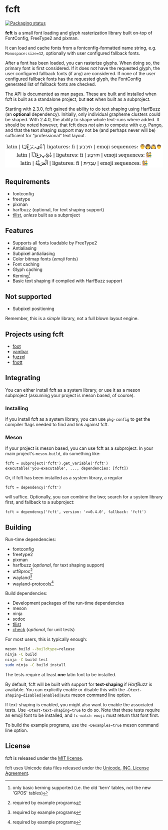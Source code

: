 # fcft

[![Packaging status](https://repology.org/badge/vertical-allrepos/fcft.svg)](https://repology.org/project/fcft/versions)

**fcft** is a small font loading and glyph rasterization library built
on-top of FontConfig, FreeType2 and pixman.

It can load and cache fonts from a fontconfig-formatted name string,
e.g. `Monospace:size=12`, optionally with user configured fallback fonts.

After a font has been loaded, you can rasterize glyphs. When doing so,
the primary font is first considered. If it does not have the
requested glyph, the user configured fallback fonts (if any) are
considered. If none of the user configured fallback fonts has the
requested glyph, the FontConfig generated list of fallback fonts are
checked.

The API is documented as man pages. These are built and installed when
fcft is built as a standalone project, but **not** when built as a
subproject.

Starting with 2.3.0, fcft gained the ability to do text shaping using
HarfBuzz (an **optional** dependency). Initially, only individual
grapheme clusters could be shaped. With 2.4.0, the ability to shape
whole text-runs where added. It should be noted however, that fcft
does _not_ aim to compete with e.g. Pango, and that the text shaping
support may not be (and perhaps never will be) sufficient for
“professional” text layout.

![screenshot](screenshot.png "Screenshot showing the three rasterization methods")


## Requirements

* fontconfig
* freetype
* pixman
* harfbuzz (optional, for text shaping support)
* [tllist](https://codeberg.org/dnkl/tllist), _unless_ built as a subproject


## Features

* Supports all fonts loadable by FreeType2
* Antialiasing
* Subpixel antialiasing
* Color bitmap fonts (_emoji_ fonts)
* Font caching
* Glyph caching
* Kerning[^1]
* Basic text shaping if compiled with HarfBuzz support

[^1]: only basic kerning supported (i.e. the old 'kern' tables, not
    the new 'GPOS' tables)


## Not supported

* Subpixel positioning

Remember, this is a _simple_ library, not a full blown layout engine.


## Projects using fcft

* [foot](https://codeberg.org/dnkl/foot)
* [yambar](https://codeberg.org/dnkl/yambar)
* [fuzzel](https://codeberg.org/dnkl/fuzzel)
* [fnott](https://codeberg.org/dnkl/fnott)


## Integrating

You can either install fcft as a system library, or use it as a meson
subproject (assuming your project is meson based, of course).


### Installing

If you install fcft as a system library, you can use `pkg-config` to
get the compiler flags needed to find and link against fcft.


### Meson

If your project is meson based, you can use fcft as a subproject. In
your main project's `meson.build`, do something like:

```meson
fcft = subproject('fcft').get_variable('fcft')
executable('you-executable', ..., dependencies: [fcft])
```

Or, if fcft has been installed as a system library, a regular

```meson
fcft = dependency('fcft')
```

will suffice. Optionally, you can combine the two; search for a system
library first, and fallback to a subproject:

```meson
fcft = dependency('fcft', version: '>=0.4.0', fallback: 'fcft')
```

## Building

Run-time dependencies:

* fontconfig
* freetype2
* pixman
* harfbuzz (_optional_, for text shaping support)
* utf8proc[^2]
* wayland[^2]
* wayland-protocols[^2]

[^2]: required by example programs

Build dependencies:

* Development packages of the run-time dependencies
* meson
* ninja
* scdoc
* [tllist](https://codeberg.org/dnkl/tllist)
* [check](https://libcheck.github.io/check/) (_optional_, for unit tests)

For most users, this is typically enough:
```sh
meson build --buildtype=release
ninja -C build
ninja -C build test
sudo ninja -C build install
```

The tests require at least **one** latin font to be installed.

By default, fcft will be built with support for **text-shaping** if
_HarfBuzz_ is available. You can explicitly enable or disable this
with the `-Dtext-shaping=disabled|enabled|auto` meson command line
option.

If text-shaping is enabled, you might also want to enable the
associated tests. Use `-Dtest-text-shaping=true` to do so. Note that
these tests require an emoji font to be installed, and `fc-match
emoji` must return that font first.

To build the example programs, use the `-Dexamples=true` meson command
line option.


## License

fcft is released under the [MIT license](LICENSE).

fcft uses Unicode data files released under the [Unicode, INC. License
Agreement](https://www.unicode.org/license.html).
